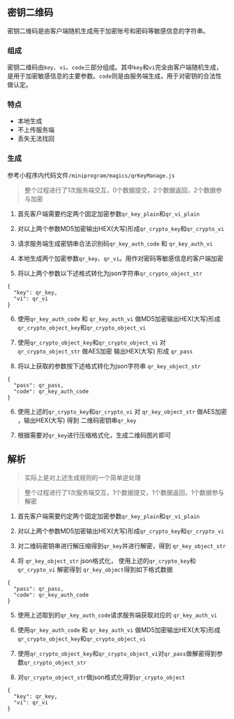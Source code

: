 ## 密钥二维码

密钥二维码是由客户端随机生成用于加密账号和密码等敏感信息的字符串。

### 组成

密钥二维码由`key`、`vi`、`code`三部分组成。其中`key`和`vi`完全由客户端随机生成，是用于加密敏感信息的主要参数。`code`则是由服务端生成，用于对密钥的合法性做认定。

### 特点

* 本地生成
* 不上传服务端
* 丢失无法找回


### 生成

参考小程序内代码文件`/miniprogram/magics/qrKeyManage.js`

> 整个过程进行了1次服务端交互，0个数据提交，2个数据返回，2个数据参与加密

1. 首先客户端需要约定两个固定加密参数`qr_key_plain`和`qr_vi_plain`

2. 对以上两个参数MD5加密输出HEX(大写)形成`qr_crypto_key`和`qr_crypto_vi`

3. 请求服务端生成密钥串合法识别码`qr_key_auth_code` 和 `qr_key_auth_vi`

4. 本地生成两个加密参数`qr_key`、`qr_vi`。用作对密码等敏感信息的客户端加密

5. 将以上两个参数以下述格式转化为json字符串`qr_crypto_object_str`

```
{
  "key": qr_key,
  "vi": qr_vi
}
```

6. 使用`qr_key_auth_code` 和 `qr_key_auth_vi` 做MD5加密输出HEX(大写)形成 `qr_crypto_object_key`和`qr_crypto_object_vi`

7. 使用`qr_crypto_object_key`和`qr_crypto_object_vi` 对 `qr_crypto_object_str` 做AES加密 输出HEX(大写) 形成 `qr_pass`

8. 将以上获取的参数按下述格式转化为json字符串 `qr_key_object_str`

```
{
  "pass": qr_pass,
  "code": qr_key_auth_code
}
```

6. 使用上述的`qr_crypto_key`和`qr_crypto_vi` 对 `qr_key_object_str` 做AES加密 ，输出HEX(大写) 得到 二维码密钥串`qr_key`

7. 根据需要对`qr_key`进行压缩格式化，生成二维码图片即可

## 解析


> 实际上是对上述生成规则的一个简单逆处理

> 整个过程进行了1次服务端交互，1个数据提交，1个数据返回，1个数据参与解密

1. 首先客户端需要约定两个固定加密参数`qr_key_plain`和`qr_vi_plain`

2. 对以上两个参数MD5加密输出HEX(大写)形成`qr_crypto_key`和`qr_crypto_vi`

3. 对二维码密钥串进行解压缩得到`qr_key`并进行解密，得到 `qr_key_object_str`

4. 将 `qr_key_object_str` json格式化， 使用上述的`qr_crypto_key`和`qr_crypto_vi` 解密得到 `qr_key_object`得到如下格式数据

```
{
  "pass": qr_pass,
  "code": qr_key_auth_code
}
```

5. 使用上述取到的`qr_key_auth_code`请求服务端获取对应的 `qr_key_auth_vi`

6. 使用`qr_key_auth_code` 和 `qr_key_auth_vi` 做MD5加密输出HEX(大写)形成 `qr_crypto_object_key`和`qr_crypto_object_vi`

7. 使用`qr_crypto_object_key`和`qr_crypto_object_vi`对`qr_pass`做解密得到参数`qr_crypto_object_str`

8. 对`qr_crypto_object_str`做json格式化得到`qr_crypto_object`

```
{
  "key": qr_key,
  "vi": qr_vi
}
```
